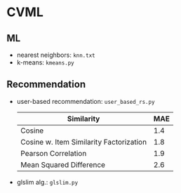 # CVML

## ML

- nearest neighbors: `knn.txt`
- k-means: `kmeans.py`

## Recommendation

- user-based recommendation: `user_based_rs.py`

    | Similarity | MAE | 
    | --- | --- |
    | Cosine | 1.4 |
    | Cosine w. Item Similarity Factorization | 1.8 |
    | Pearson Correlation | 1.9 |
    | Mean Squared Difference | 2.6 |

- glslim alg.: `glslim.py`